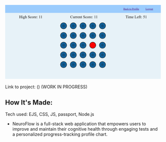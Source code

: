 ![Thumbnail](public/css/img/thumbnail.png)

Link to project: () (WORK IN PROGRESS)

## How It's Made:
Tech used: EJS, CSS, JS, passport, Node.js

- NeuroFlow is a full-stack web application that empowers users to improve and maintain their cognitive health through engaging tests and a personalized progress-tracking profile chart.

